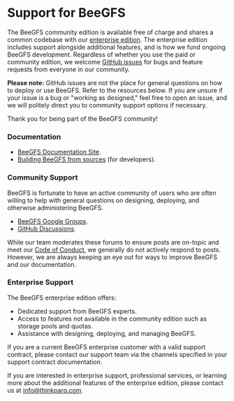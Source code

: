 Support for BeeGFS
==================

The BeeGFS community edition is available free of charge and shares a common codebase with our
[enterprise edition](https://www.beegfs.io/c/enterprise/enterprise-features/). The enterprise
edition includes support alongside additional features, and is how we fund ongoing BeeGFS
development. Regardless of whether you use the paid or community edition, we welcome [GitHub
issues](https://github.com/ThinkParQ/beegfs/issues) for bugs and feature requests from everyone in
our community.

**Please note:** GitHub issues are not the place for general questions on how to deploy or use
BeeGFS. Refer to the resources below. If you are unsure if your issue is a bug or "working as
designed," feel free to open an issue, and we will politely direct you to community support options
if necessary.

Thank you for being part of the BeeGFS community!

### Documentation

* [BeeGFS Documentation Site](https://doc.beegfs.io).
* [Building BeeGFS from sources](README.md) (for developers).

### Community Support

BeeGFS is fortunate to have an active community of users who are often willing to help with general
questions on designing, deploying, and otherwise administering BeeGFS.

* [BeeGFS Google Groups](https://groups.google.com/g/fhgfs-user).
* [GitHub Discussions](https://github.com/ThinkParQ/beegfs/discussions).

While our team moderates these forums to ensure posts are on-topic and meet our [Code of
Conduct](code-of-conduct.md), we generally do not actively respond to posts. However, we are always
keeping an eye out for ways to improve BeeGFS and our documentation.

### Enterprise Support

The BeeGFS enterprise edition offers:

- Dedicated support from BeeGFS experts.
- Access to features not available in the community edition such as storage pools and quotas.
- Assistance with designing, deploying, and managing BeeGFS.

If you are a current BeeGFS enterprise customer with a valid support contract, please contact our
support team via the channels specified in your support contract documentation.

If you are interested in enterprise support, professional services, or learning more about the
additional features of the enterprise edition, please contact us at
[info@thinkparq.com](mailto:info@thinkparq.com).
